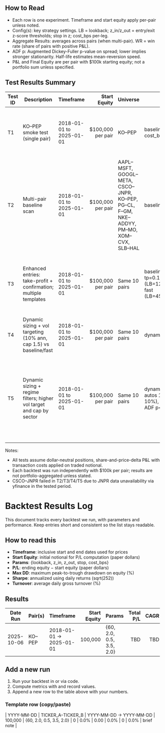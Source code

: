 ## How to Read

- Each row is one experiment. Timeframe and start equity apply per-pair unless noted.
- Config(s): key strategy settings. LB = lookback; z_in/z_out = entry/exit z-score thresholds; stop in z; cost_bps per-leg.
- Aggregate Results: averages across pairs (when multi-pair). WR = win rate (share of pairs with positive P&L).
- ADF p: Augmented Dickey-Fuller p-value on spread; lower implies stronger stationarity. Half-life estimates mean-reversion speed.
- P&L and Final Equity are per pair with $100k starting equity; not a portfolio sum unless specified.

## Test Results Summary

| Test ID | Description | Timeframe | Start Equity | Universe | Config(s) | Aggregate Results | Notes |
|---|---|---|---:|---|---|---|---|
| T1 | KO–PEP smoke test (single pair) | 2018-01-01 to 2025-01-01 | $100,000 per pair | KO–PEP | baseline: lookback=60, z_in=2.0, z_out=0.5, stop=3.5, cost_bps=2.0 | beta=2.7133; Total P&L=-$5,452.84; Final Eq=$94,547.16; metrics: ann_return=-3.43%, ann_vol=28.36%, Sharpe=-0.121, max_dd=-55.25% | Confirms pipeline; poor mean reversion (ADF p≈0.31), long half-life ~109 days |
| T2 | Multi-pair baseline scan | 2018-01-01 to 2025-01-01 | $100,000 per pair | AAPL–MSFT, GOOGL–META, CSCO–JNPR, KO–PEP, PG–CL, F–GM, NKE–ADDYY, PM–MO, XOM–CVX, SLB–HAL | baseline (same as T1) | Positives: 5, Negatives: 4, Errors: 1 (JNPR data); Examples: AAPL–MSFT +$1,116.98; F–GM +$39,858.16; XOM–CVX +$21,210.69 | Majority positive; KO–PEP and PG–CL weak; JNPR unavailable |
| T3 | Enhanced entries: take-profit + confirmation; multiple templates | 2018-01-01 to 2025-01-01 | $100,000 per pair | Same 10 pairs | baseline; slow (LB=90,z_in=2.5,z_out=0.5,stop=4.0, tp=0.1,confirm=0.1); slow_strict (LB=126,z_in=3.0,z_out=0.5,stop=4.0,tp=0.0,confirm=0.1); fast (LB=45,z_in=2.0,z_out=0.4,stop=3.5,tp=0.1,confirm=0.1) | Config summary: baseline avg PnL $6,967 (WR 66.7%); slow $8,931 (WR 66.7%); slow_strict $3,840 (WR 55.6%); fast $12,107 (WR 66.7%) | Fast performed best overall; slow/strict reduced losses on staples; KO–PEP improved under slow_strict |
| T4 | Dynamic sizing + vol targeting (10% ann, cap 1.5) vs baseline/fast | 2018-01-01 to 2025-01-01 | $100,000 per pair | Same 10 pairs | dynamic: size ∝ min(|z|/z_in, 1.5), vol_target=10%, window=63; compare to baseline and fast from T3 | Aggregate: baseline avg $6,967 (WR 66.7%); fast avg $12,107 (WR 66.7%); dynamic avg $5,537 (WR 55.6%), median $486 | Dynamic reduced upside on strong pairs (e.g., NKE–ADDYY), modestly improved tails (e.g., SLB–HAL) |
| T5 | Dynamic sizing + regime filters; higher vol target and cap by sector | 2018-01-01 to 2025-01-01 | $100,000 per pair | Same 10 pairs | dynamic_filtered: pair-specific vol_target (energy 15%, autos 14%, consumer 13%, tech/tobacco 12%, staples 10%), cap=2.0; fast for signal; regime filter: rolling 252d ADF p<0.1 and half-life in [10,75] | Aggregate PnL (per pair): baseline avg $6,967; fast avg $12,107; dynamic_filtered avg $1,452; median $1,191; WR 66.7% | Improved weak pairs (KO–PEP to small gain; PG–CL to ~breakeven), but underperformed fast on strong pairs (XOM–CVX, PM–MO) due to conservative filtering and vol caps |

Notes:
- All tests assume dollar-neutral positions, share-and-price-delta P&L with transaction costs applied on traded notional.
- Each backtest was run independently with $100k per pair; results are not portfolio-aggregated unless stated.
- CSCO–JNPR failed in T2/T3/T4/T5 due to JNPR data unavailability via yfinance in the tested period.
# Backtest Results Log

This document tracks every backtest we run, with parameters and performance. Keep entries short and consistent so the list stays readable.

## How to read this
- **Timeframe**: inclusive start and end dates used for prices
- **Start Equity**: initial notional for P/L computation (paper dollars)
- **Params**: {lookback, z_in, z_out, stop, cost_bps}
- **P/L**: ending equity − start equity (paper dollars)
- **Max DD**: maximum peak-to-trough drawdown on equity (%)
- **Sharpe**: annualized using daily returns (sqrt(252))
- **Turnover**: average daily gross turnover (%)

## Results

| Date Run | Pair(s) | Timeframe | Start Equity | Params | Total P/L | CAGR | Sharpe | Max DD | Trades | Turnover | Notes |
|---|---|---|---:|---|---:|---:|---:|---:|---:|---:|---|
| 2025-10-06 | KO–PEP | 2018-01-01 → 2025-01-01 | 100,000 | {60, 2.0, 0.5, 3.5, 2.0} | TBD | TBD | TBD | TBD | TBD | TBD | Smoke-test defaults |

## Add a new run
1) Run your backtest in  or via code.
2) Compute metrics with  and record values.
3) Append a new row to the table above with your numbers.

### Template row (copy/paste)
| YYYY-MM-DD | TICKER_A–TICKER_B | YYYY-MM-DD → YYYY-MM-DD | 100,000 | {60, 2.0, 0.5, 3.5, 2.0} | 0 | 0.0% | 0.00 | 0.0% | 0 | 0.0% | brief note |

